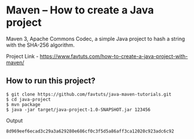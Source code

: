 # Maven – How to create a Java project
Maven 3, Apache Commons Codec, a simple Java project to hash a string with the SHA-256 algorithm.

Project Link - https://www.favtuts.com/how-to-create-a-java-project-with-maven/


## How to run this project?
```
$ git clone https://github.com/favtuts/java-maven-tutorials.git
$ cd java-project
$ mvn package 
$ java -jar target/java-project-1.0-SNAPSHOT.jar 123456
```
Output
```
8d969eef6ecad3c29a3a629280e686cf0c3f5d5a86aff3ca12020c923adc6c92
```
